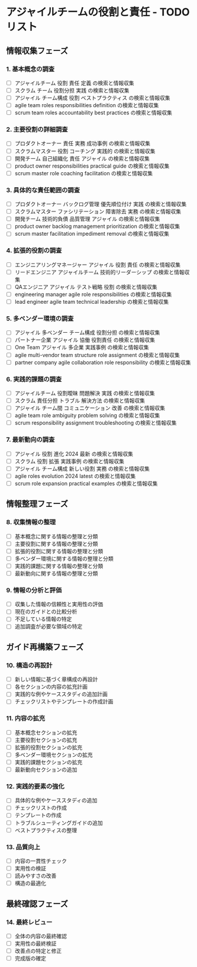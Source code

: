 # アジャイルチームの役割と責任 - TODOリスト

## 情報収集フェーズ

### 1. 基本概念の調査
- [ ] アジャイルチーム 役割 責任 定義 の検索と情報収集
- [ ] スクラム チーム 役割分担 実践 の検索と情報収集
- [ ] アジャイル チーム構成 役割 ベストプラクティス の検索と情報収集
- [ ] agile team roles responsibilities definition の検索と情報収集
- [ ] scrum team roles accountability best practices の検索と情報収集

### 2. 主要役割の詳細調査
- [ ] プロダクトオーナー 責任 実務 成功事例 の検索と情報収集
- [ ] スクラムマスター 役割 コーチング 実践的 の検索と情報収集
- [ ] 開発チーム 自己組織化 責任 アジャイル の検索と情報収集
- [ ] product owner responsibilities practical guide の検索と情報収集
- [ ] scrum master role coaching facilitation の検索と情報収集

### 3. 具体的な責任範囲の調査
- [ ] プロダクトオーナー バックログ管理 優先順位付け 実践 の検索と情報収集
- [ ] スクラムマスター ファシリテーション 障害除去 実務 の検索と情報収集
- [ ] 開発チーム 技術的負債 品質管理 アジャイル の検索と情報収集
- [ ] product owner backlog management prioritization の検索と情報収集
- [ ] scrum master facilitation impediment removal の検索と情報収集

### 4. 拡張的役割の調査
- [ ] エンジニアリングマネージャー アジャイル 役割 責任 の検索と情報収集
- [ ] リードエンジニア アジャイルチーム 技術的リーダーシップ の検索と情報収集
- [ ] QAエンジニア アジャイル テスト戦略 役割 の検索と情報収集
- [ ] engineering manager agile role responsibilities の検索と情報収集
- [ ] lead engineer agile team technical leadership の検索と情報収集

### 5. 多ベンダー環境の調査
- [ ] アジャイル 多ベンダー チーム構成 役割分担 の検索と情報収集
- [ ] パートナー企業 アジャイル 協働 役割責任 の検索と情報収集
- [ ] One Team アジャイル 多企業 実践事例 の検索と情報収集
- [ ] agile multi-vendor team structure role assignment の検索と情報収集
- [ ] partner company agile collaboration role responsibility の検索と情報収集

### 6. 実践的課題の調査
- [ ] アジャイルチーム 役割曖昧 問題解決 実践 の検索と情報収集
- [ ] スクラム 責任分担 トラブル 解決方法 の検索と情報収集
- [ ] アジャイル チーム間 コミュニケーション 改善 の検索と情報収集
- [ ] agile team role ambiguity problem solving の検索と情報収集
- [ ] scrum responsibility assignment troubleshooting の検索と情報収集

### 7. 最新動向の調査
- [ ] アジャイル 役割 進化 2024 最新 の検索と情報収集
- [ ] スクラム 役割 拡張 実践事例 の検索と情報収集
- [ ] アジャイル チーム構成 新しい役割 実務 の検索と情報収集
- [ ] agile roles evolution 2024 latest の検索と情報収集
- [ ] scrum role expansion practical examples の検索と情報収集

## 情報整理フェーズ

### 8. 収集情報の整理
- [ ] 基本概念に関する情報の整理と分類
- [ ] 主要役割に関する情報の整理と分類
- [ ] 拡張的役割に関する情報の整理と分類
- [ ] 多ベンダー環境に関する情報の整理と分類
- [ ] 実践的課題に関する情報の整理と分類
- [ ] 最新動向に関する情報の整理と分類

### 9. 情報の分析と評価
- [ ] 収集した情報の信頼性と実用性の評価
- [ ] 現在のガイドとの比較分析
- [ ] 不足している情報の特定
- [ ] 追加調査が必要な領域の特定

## ガイド再構築フェーズ

### 10. 構造の再設計
- [ ] 新しい情報に基づく章構成の再設計
- [ ] 各セクションの内容の拡充計画
- [ ] 実践的な例やケーススタディの追加計画
- [ ] チェックリストやテンプレートの作成計画

### 11. 内容の拡充
- [ ] 基本概念セクションの拡充
- [ ] 主要役割セクションの拡充
- [ ] 拡張的役割セクションの拡充
- [ ] 多ベンダー環境セクションの拡充
- [ ] 実践的課題セクションの拡充
- [ ] 最新動向セクションの追加

### 12. 実践的要素の強化
- [ ] 具体的な例やケーススタディの追加
- [ ] チェックリストの作成
- [ ] テンプレートの作成
- [ ] トラブルシューティングガイドの追加
- [ ] ベストプラクティスの整理

### 13. 品質向上
- [ ] 内容の一貫性チェック
- [ ] 実用性の検証
- [ ] 読みやすさの改善
- [ ] 構造の最適化

## 最終確認フェーズ

### 14. 最終レビュー
- [ ] 全体の内容の最終確認
- [ ] 実用性の最終検証
- [ ] 改善点の特定と修正
- [ ] 完成版の確定 